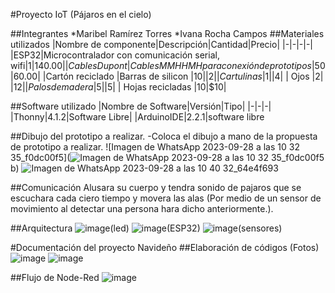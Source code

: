 #Proyecto IoT (Pájaros en el cielo)

##Integrantes
*Maribel Ramírez Torres
*Ivana Rocha Campos
##Materiales utilizados
|Nombre de componente|Descripción|Cantidad|Precio|
|-|-|-|-|
|ESP32|Microcontralador con comunicación serial, wifi|1|$140.00|
|Cables Dupont|Cables MM HH MH para conexión de prototipos|50|$60.00|
|Cartón reciclado 
|Barras de silicon |10||$2|
|Cartulinas |1||$4|
| Ojos |2| |$12|
| Palos de madera |5| |$5|
| Hojas recicladas |10|$10|


##Software utilizado
|Nombre de Software|Versión|Tipo|
|-|-|-|
|Thonny|4.1.2|Software Libre|
|ArduinoIDE|2.2.1|software libre

##Dibujo del prototipo a realizar.
-Coloca el dibujo a mano de la propuesta de prototipo a realizar.
![Imagen de WhatsApp 2023-09-28 a las 10 32 35_f0dc00f5](![Imagen de WhatsApp 2023-09-28 a las 10 32 35_f0dc00f5](https://github.com/IvanaRocha/rEpositorio/assets/146135319/6d933dd9-55dd-4082-967a-7a2a1d9191ec)
b)
![Imagen de WhatsApp 2023-09-28 a las 10 40 32_64e4f693](https://github.com/IvanaRocha/rEpositorio/assets/146135319/0082554f-9e6f-4b04-a0f9-2a3b0695dc54)



##Comunicación 
Alusara  su cuerpo  y tendra sonido de pajaros que se escuchara cada ciero tiempo y movera las alas   (Por medio de un sensor de movimiento al detectar una persona hara dicho anteriormente.).

##Arquitectura
 ![image](https://github.com/IvanaRocha/rEpositorio/assets/146135319/361b8be6-d20d-498d-b0a8-8d2929d8a85e)(led)
![image](https://github.com/IvanaRocha/rEpositorio/assets/146135319/2a20d29f-6b64-49ba-bf31-947d96316477)(ESP32)
![image](https://github.com/IvanaRocha/rEpositorio/assets/146135319/3532333b-6ce2-4470-b4d6-6d287229e3ae)(sensores)
  
#Documentación del proyecto Navideño
##Elaboración de códigos (Fotos)
![image](https://github.com/Marib117uwu/PajarosEnElCielo/assets/135056294/a0ceeb07-93ee-45c0-953e-5f046daf5908)
![image](https://github.com/Marib117uwu/PajarosEnElCielo/assets/135056294/979c3b8a-03c6-467b-bbb5-2dd4e050f740)

##Flujo de Node-Red
![image](https://github.com/Marib117uwu/PajarosEnElCielo/assets/135056294/d8d63502-bafe-4851-ac03-5034a88952fc)

